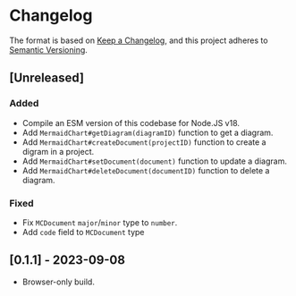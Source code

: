 # Changelog

The format is based on [Keep a Changelog](https://keepachangelog.com/en/1.0.0/),
and this project adheres to [Semantic Versioning](https://semver.org/spec/v2.0.0.html).

## [Unreleased]

### Added

- Compile an ESM version of this codebase for Node.JS v18.
- Add `MermaidChart#getDiagram(diagramID)` function to get a diagram.
- Add `MermaidChart#createDocument(projectID)` function to create a digram in a project.
- Add `MermaidChart#setDocument(document)` function to update a diagram.
- Add `MermaidChart#deleteDocument(documentID)` function to delete a diagram.

### Fixed

- Fix `MCDocument` `major`/`minor` type to `number`.
- Add `code` field to `MCDocument` type

## [0.1.1] - 2023-09-08

- Browser-only build.
